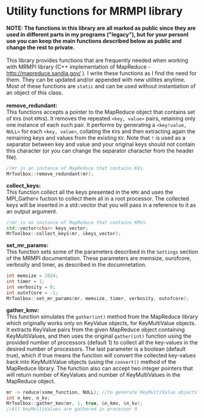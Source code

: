 Utility functions for MRMPI library
=============
**NOTE: The functions in this library are all marked as public since they are used in different parts in my programs ("legacy"), but for your personl use you can keep the main functions described below as public and change the rest to private.**</br>
</br>
This library provides functions that are frequently needed when working with MRMPI library (C++ implementation of MapReduce - http://mapreduce.sandia.gov/ ). I write these functions as I find the need for them. They can be updated and/or appended with new utilites anytime. Most of these functions are `static` and can be used without instantiation of an object of this class.</br>
</br>
**remove_redundant:**</br>
This functions accepts a pointer to the MapReduce object that contains set of `KV`s (not `KMV`s). It removes the repeated `<key, value>` pairs, retaining only one instance of each such pair. It performs by generating a `<key!value, NULL>` for each `<key, value>`, collating the `KV`s and then extracting again the remaining keys and values from the existing `KV`. Note that `!` is used as a separator between key and value and your original keys should not contain this character (or you can change the separator character from the header file).
```c++
//mr is an instance of MapReduce that contains KVs.
MrToolbox::remove_redundant(mr);
```

**collect_keys:**</br>
This function collect all the keys presented in the `KMV` and uses the MPI_Gatherv fuction to collect them all in a root processor. The collected keys will be inserted in a std::vector<char> that you will pass in a reference to it as an output argument.
```c++
//mr is an instance of MapReduce that contains KMVs.
std::vector<char> keys_vector;
MrToolbox::collect_keys(mr, &keys_vector);
```

**set_mr_params:**</br>
This function sets some of the parameters described in the `Settings` section of the MRMPI documentation. These parameters are memsize, ourofcore, verbosity and timer, as described in the documnetation.
```c++
int memsize = 1024;
int timer = 1;
int verbosity = 0;
int outofcore = -1;
MrToolbox::set_mr_params(mr, memsize, timer, verbosity, outofcore);
```

**gather_kmv:**</br>
This function simulates the `gather(int)` method from the MapReduce library which originally works only on KeyValue objects, for KeyMultiValue objects. It extracts KeyValue pairs from the given MapReduce object containing KeyMultiValues, and then uses the original `gather(int)` function using the provided number of processors (default 1) to collect all the key-values in the desired number of processors. The last parameter is a boolean (default true), which if true means the function will convert the collected key-values back into KeyMultiValue objects (using the `convert()` method of the MapReduce library. The function also can accept two integer pointers that will return number of KeyValues and number of KeyMultiValues in the MapReduce object.
```c++
mr -> reduce(some_function, NULL); //to generate KeyMultiValue objects
int n_kmv, n_kv;
MrToolbox::gather_kmv(mr, 1, true, &n_kmv, &n_kv);
//All keyMultiValues are gathered in processor 0
```
